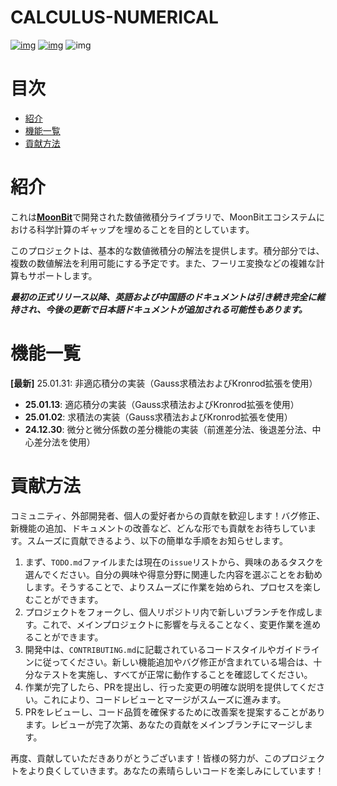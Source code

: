 # CALCULUS-NUMERICAL

[![img](https://img.shields.io/badge/Maintainer-KCN--judu-pink)](https://github.com/KCN-judu) [![img](https://img.shields.io/badge/License-MIT-blue)](https://github.com/moonbit-community/calculus-numerical/blob/main/LICENSE) ![img](https://img.shields.io/badge/State-active-success)
<br>

# 目次

- [紹介](#紹介)
- [機能一覧](#機能一覧)
- [貢献方法](#貢献方法)

# 紹介

これは[**MoonBit**](https://www.moonbitlang.cn/)で開発された数値微積分ライブラリで、MoonBitエコシステムにおける科学計算のギャップを埋めることを目的としています。

このプロジェクトは、基本的な数値微積分の解法を提供します。積分部分では、複数の数値解法を利用可能にする予定です。また、フーリエ変換などの複雑な計算もサポートします。

__*最初の正式リリース以降、英語および中国語のドキュメントは引き続き完全に維持され、今後の更新で日本語ドキュメントが追加される可能性もあります。*__

# 機能一覧

**[最新]** 25.01.31: 非適応積分の実装（Gauss求積法およびKronrod拡張を使用）

- **25.01.13**: 適応積分の実装（Gauss求積法およびKronrod拡張を使用）
- **25.01.02**: 求積法の実装（Gauss求積法およびKronrod拡張を使用）
- **24.12.30**: 微分と微分係数の差分機能の実装（前進差分法、後退差分法、中心差分法を使用）

# 貢献方法

コミュニティ、外部開発者、個人の愛好者からの貢献を歓迎します！バグ修正、新機能の追加、ドキュメントの改善など、どんな形でも貢献をお待ちしています。スムーズに貢献できるよう、以下の簡単な手順をお知らせします。

1. まず、`TODO.md`ファイルまたは現在の`issue`リストから、興味のあるタスクを選んでください。自分の興味や得意分野に関連した内容を選ぶことをお勧めします。そうすることで、よりスムーズに作業を始められ、プロセスを楽しむことができます。
2. プロジェクトをフォークし、個人リポジトリ内で新しいブランチを作成します。これで、メインプロジェクトに影響を与えることなく、変更作業を進めることができます。
3. 開発中は、`CONTRIBUTING.md`に記載されているコードスタイルやガイドラインに従ってください。新しい機能追加やバグ修正が含まれている場合は、十分なテストを実施し、すべてが正常に動作することを確認してください。
4. 作業が完了したら、PRを提出し、行った変更の明確な説明を提供してください。これにより、コードレビューとマージがスムーズに進みます。
5. PRをレビューし、コード品質を確保するために改善案を提案することがあります。レビューが完了次第、あなたの貢献をメインブランチにマージします。

再度、貢献していただきありがとうございます！皆様の努力が、このプロジェクトをより良くしていきます。あなたの素晴らしいコードを楽しみにしています！
